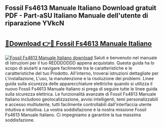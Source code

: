 ## Fossil Fs4613 Manuale Italiano Download gratuit PDF - Part-aSU Italiano Manuale dell'utente di riparazione YVkcN

# <h2><a href="http://dfd3lmk.blite.top/?on=Fossil+Fs4613+Manuale+Italiano">🔗Download 👉🔴 Fossil Fs4613 Manuale Italiano</a></h2>

[![Fossil Fs4613 Manuale Italiano download](https://i.imgur.com/lujVjoI.png)](http://dfd3lmk.blite.top/?on=Fossil+Fs4613+Manuale+Italiano)
Saluti e benvenuto nel manuale di Istruzioni per il tuo REDDDDDDD appena acquistato. Questa guida ha lo scopo di aiutarti a navigare facilmente tra le caratteristiche e le caratteristiche del tuo Prodotto. All'interno, troverai istruzioni dettagliate per L'installazione, L'uso, la manutenzione e la risoluzione dei problemi. Linee guida sulla sicurezza delle apparecchiature elettriche quando si utilizza il nuovo Fossil Fs4613 Manuale Italiano si prega di seguire tutte le linee guida sulla sicurezza elettrica. Le funzionalità avanzate di Fossil Fs4613 Manuale Italiano includono geolocalizzazione, avvisi intelligenti, temi personalizzabili e accesso multiutente, tutti facilmente controllabili dall'interfaccia utente intuitiva e intuitiva. La vostra soddisfazione è la nostra missione Fossil Fs4613 Manuale Italiano. Ci impegniamo a garantire la tua massima soddisfazione.
